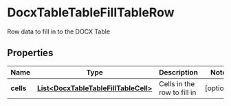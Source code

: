

# DocxTableTableFillTableRow

Row data to fill in to the DOCX Table
## Properties

Name | Type | Description | Notes
------------ | ------------- | ------------- | -------------
**cells** | [**List&lt;DocxTableTableFillTableCell&gt;**](DocxTableTableFillTableCell.md) | Cells in the row to fill in |  [optional]



